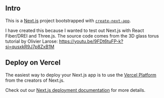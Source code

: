 ## Intro

This is a [Next.js](https://nextjs.org/) project bootstrapped with [`create-next-app`](https://github.com/vercel/next.js/tree/canary/packages/create-next-app).

I have created this because I wanted to test out Next.js with React Fiber/DREI and Three.js. The source code comes from the 3D glass torus tutorial by Olivier Larose: https://youtu.be/9FDt6tuFP-k?si=qusxkR9J7p8ZxB1M

## Deploy on Vercel

The easiest way to deploy your Next.js app is to use the [Vercel Platform](https://vercel.com/new?utm_medium=default-template&filter=next.js&utm_source=create-next-app&utm_campaign=create-next-app-readme) from the creators of Next.js.

Check out our [Next.js deployment documentation](https://nextjs.org/docs/deployment) for more details.
